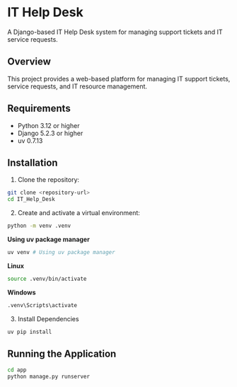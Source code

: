 # IT Help Desk

A Django-based IT Help Desk system for managing support tickets and IT service requests.

## Overview

This project provides a web-based platform for managing IT support tickets, service requests, and IT resource management.

## Requirements

- Python 3.12 or higher
- Django 5.2.3 or higher
- uv 0.7.13

## Installation

1. Clone the repository:
```bash
git clone <repository-url>
cd IT_Help_Desk
```

2. Create and activate a virtual environment:
```bash
python -m venv .venv
```
**Using uv package manager**
```bash
uv venv # Using uv package manager
```
**Linux**
```bash
source .venv/bin/activate
```
**Windows**
```bash
.venv\Scripts\activate
```

3. Install Dependencies
```bash
uv pip install
```

## Running the Application

```bash
cd app
python manage.py runserver
```